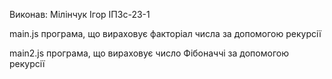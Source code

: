 Виконав: Мілінчук Ігор ІПЗс-23-1

main.js програма, що вираховує факторіал числа за допомогою рекурсії 

main2.js програма, що вираховує число Фібоначчі за допомогою рекурсії
